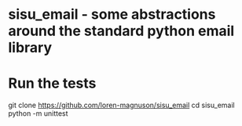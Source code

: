 # sisu_email - some abstractions around the standard python email library

# Run the tests

git clone https://github.com/loren-magnuson/sisu_email
cd sisu_email
python -m unittest
